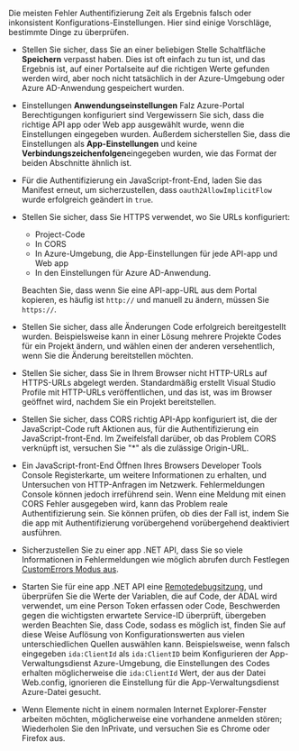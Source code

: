 Die meisten Fehler Authentifizierung Zeit als Ergebnis falsch oder inkonsistent Konfigurations-Einstellungen. Hier sind einige Vorschläge, bestimmte Dinge zu überprüfen.

* Stellen Sie sicher, dass Sie an einer beliebigen Stelle Schaltfläche **Speichern** verpasst haben. Dies ist oft einfach zu tun ist, und das Ergebnis ist, auf einer Portalseite auf die richtigen Werte gefunden werden wird, aber noch nicht tatsächlich in der Azure-Umgebung oder Azure AD-Anwendung gespeichert wurden.
* Einstellungen **Anwendungseinstellungen** Falz Azure-Portal Berechtigungen konfiguriert sind Vergewissern Sie sich, dass die richtige API app oder Web app ausgewählt wurde, wenn die Einstellungen eingegeben wurden.  Außerdem sicherstellen Sie, dass die Einstellungen als **App-Einstellungen** und keine **Verbindungszeichenfolgen**eingegeben wurden, wie das Format der beiden Abschnitte ähnlich ist.
* Für die Authentifizierung ein JavaScript-front-End, laden Sie das Manifest erneut, um sicherzustellen, dass `oauth2AllowImplicitFlow` wurde erfolgreich geändert in `true`.
* Stellen Sie sicher, dass Sie HTTPS verwendet, wo Sie URLs konfiguriert:

    * Project-Code
    * In CORS
    * In Azure-Umgebung, die App-Einstellungen für jede API-app und Web app
    * In den Einstellungen für Azure AD-Anwendung.
    
    Beachten Sie, dass wenn Sie eine API-app-URL aus dem Portal kopieren, es häufig ist `http://` und manuell zu ändern, müssen Sie `https://`.

* Stellen Sie sicher, dass alle Änderungen Code erfolgreich bereitgestellt wurden. Beispielsweise kann in einer Lösung mehrere Projekte Codes für ein Projekt ändern, und wählen einen der anderen versehentlich, wenn Sie die Änderung bereitstellen möchten.
* Stellen Sie sicher, dass Sie in Ihrem Browser nicht HTTP-URLs auf HTTPS-URLs abgelegt werden. Standardmäßig erstellt Visual Studio Profile mit HTTP-URLs veröffentlichen, und das ist, was im Browser geöffnet wird, nachdem Sie ein Projekt bereitstellen.
* Stellen Sie sicher, dass CORS richtig API-App konfiguriert ist, die der JavaScript-Code ruft Aktionen aus, für die Authentifizierung ein JavaScript-front-End. Im Zweifelsfall darüber, ob das Problem CORS verknüpft ist, versuchen Sie "*" als die zulässige Origin-URL. 
* Ein JavaScript-front-End Öffnen Ihres Browsers Developer Tools Console Registerkarte, um weitere Informationen zu erhalten, und Untersuchen von HTTP-Anfragen im Netzwerk. Fehlermeldungen Console können jedoch irreführend sein. Wenn eine Meldung mit einen CORS Fehler ausgegeben wird, kann das Problem reale Authentifizierung sein. Sie können prüfen, ob dies der Fall ist, indem Sie die app mit Authentifizierung vorübergehend vorübergehend deaktiviert ausführen.
* Sicherzustellen Sie zu einer app .NET API, dass Sie so viele Informationen in Fehlermeldungen wie möglich abrufen durch Festlegen [CustomErrors Modus aus](../app-service-web/web-sites-dotnet-troubleshoot-visual-studio.md#remoteview).
* Starten Sie für eine app .NET API eine [Remotedebugsitzung](../app-service-web/web-sites-dotnet-troubleshoot-visual-studio.md#remotedebug), und überprüfen Sie die Werte der Variablen, die auf Code, der ADAL wird verwendet, um eine Person Token erfassen oder Code, Beschwerden gegen die wichtigsten erwartete Service-ID überprüft, übergeben werden Beachten Sie, dass Code, sodass es möglich ist, finden Sie auf diese Weise Auflösung von Konfigurationswerten aus vielen unterschiedlichen Quellen auswählen kann. Beispielsweise, wenn falsch eingegeben `ida:ClientId` als `ida:ClientID` beim Konfigurieren der App-Verwaltungsdienst Azure-Umgebung, die Einstellungen des Codes erhalten möglicherweise die `ida:ClientId` Wert, der aus der Datei Web.config, ignorieren die Einstellung für die App-Verwaltungsdienst Azure-Datei gesucht. 
* Wenn Elemente nicht in einem normalen Internet Explorer-Fenster arbeiten möchten, möglicherweise eine vorhandene anmelden stören; Wiederholen Sie den InPrivate, und versuchen Sie es Chrome oder Firefox aus.
